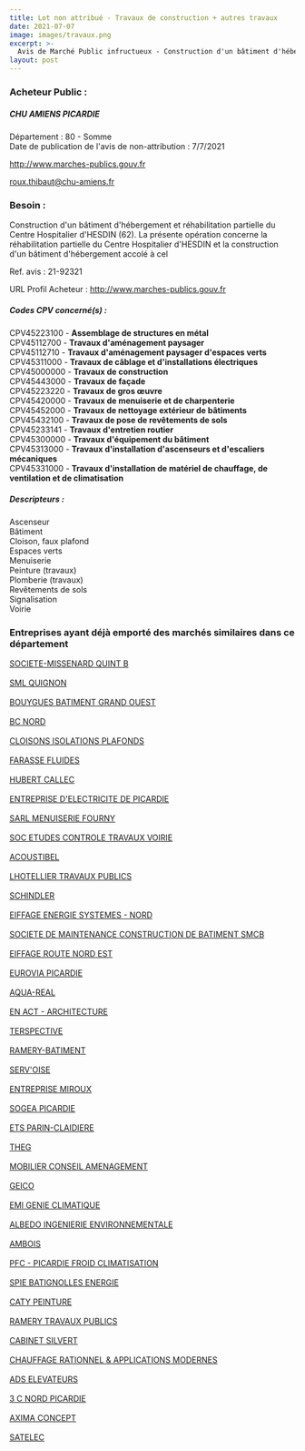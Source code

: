 ```yaml
---
title: Lot non attribué - Travaux de construction + autres travaux
date: 2021-07-07
image: images/travaux.png
excerpt: >-
  Avis de Marché Public infructueux - Construction d'un bâtiment d'hébergement et réhabilitation partielle du Centre Hospitalier d'Hesdin (62)
layout: post
---
```


### Acheteur Public :
##### CHU AMIENS PICARDIE
Département : 80 - Somme<br/>
Date de publication de l'avis de non-attribution : 7/7/2021


http://www.marches-publics.gouv.fr

roux.thibaut@chu-amiens.fr


### Besoin :

Construction d'un bâtiment d'hébergement et réhabilitation partielle du Centre Hospitalier d'HESDIN (62). La présente opération concerne la réhabilitation partielle du Centre Hospitalier d'HESDIN et la construction d'un bâtiment d'hébergement accolé à cel

Ref. avis : 21-92321

URL Profil Acheteur : http://www.marches-publics.gouv.fr

##### Codes CPV concerné(s) :
CPV45223100 - **Assemblage de structures en métal** <br/>
CPV45112700 - **Travaux d'aménagement paysager** <br/>
CPV45112710 - **Travaux d'aménagement paysager d'espaces verts** <br/>
CPV45311000 - **Travaux de câblage et d'installations électriques** <br/>
CPV45000000 - **Travaux de construction** <br/>
CPV45443000 - **Travaux de façade** <br/>
CPV45223220 - **Travaux de gros œuvre** <br/>
CPV45420000 - **Travaux de menuiserie et de charpenterie** <br/>
CPV45452000 - **Travaux de nettoyage extérieur de bâtiments** <br/>
CPV45432100 - **Travaux de pose de revêtements de sols** <br/>
CPV45233141 - **Travaux d'entretien routier** <br/>
CPV45300000 - **Travaux d'équipement du bâtiment** <br/>
CPV45313000 - **Travaux d'installation d'ascenseurs et d'escaliers mécaniques** <br/>
CPV45331000 - **Travaux d'installation de matériel de chauffage, de ventilation et de climatisation** <br/>

##### Descripteurs :
Ascenseur <br/>
Bâtiment <br/>
Cloison, faux plafond <br/>
Espaces verts <br/>
Menuiserie <br/>
Peinture (travaux) <br/>
Plomberie (travaux) <br/>
Revêtements de sols <br/>
Signalisation <br/>
Voirie <br/>

### Entreprises ayant déjà emporté des marchés similaires dans ce département
<a href="/entreprise-545/siren-311098487">SOCIETE-MISSENARD QUINT B</a><br/><br/>
<a href="/entreprise-545/siren-317779148">SML QUIGNON</a><br/><br/>
<a href="/entreprise-546/siren-321006892">BOUYGUES BATIMENT GRAND OUEST</a><br/><br/>
<a href="/entreprise-546/siren-321748303">BC NORD</a><br/><br/>
<a href="/entreprise-546/siren-325167260">CLOISONS ISOLATIONS PLAFONDS</a><br/><br/>
<a href="/entreprise-547/siren-331802256">FARASSE FLUIDES</a><br/><br/>
<a href="/entreprise-548/siren-339741290">HUBERT CALLEC</a><br/><br/>
<a href="/entreprise-550/siren-348310061">ENTREPRISE D'ELECTRICITE DE PICARDIE</a><br/><br/>
<a href="/entreprise-550/siren-348466004">SARL MENUISERIE FOURNY</a><br/><br/>
<a href="/entreprise-550/siren-350485272">SOC ETUDES CONTROLE TRAVAUX VOIRIE</a><br/><br/>
<a href="/entreprise-551/siren-380410837">ACOUSTIBEL</a><br/><br/>
<a href="/entreprise-552/siren-381818558">LHOTELLIER TRAVAUX PUBLICS</a><br/><br/>
<a href="/entreprise-552/siren-383711678">SCHINDLER</a><br/><br/>
<a href="/entreprise-553/siren-388784928">EIFFAGE ENERGIE SYSTEMES - NORD</a><br/><br/>
<a href="/entreprise-555/siren-399106152">SOCIETE DE MAINTENANCE CONSTRUCTION DE BATIMENT SMCB</a><br/><br/>
<a href="/entreprise-555/siren-402096267">EIFFAGE ROUTE NORD EST</a><br/><br/>
<a href="/entreprise-556/siren-404164121">EUROVIA PICARDIE</a><br/><br/>
<a href="/entreprise-561/siren-438476152">AQUA-REAL</a><br/><br/>
<a href="/entreprise-561/siren-438931677">EN ACT - ARCHITECTURE</a><br/><br/>
<a href="/entreprise-562/siren-445000714">TERSPECTIVE</a><br/><br/>
<a href="/entreprise-562/siren-445950074">RAMERY-BATIMENT</a><br/><br/>
<a href="/entreprise-562/siren-449084607">SERV'OISE</a><br/><br/>
<a href="/entreprise-563/siren-472502871">ENTREPRISE MIROUX</a><br/><br/>
<a href="/entreprise-566/siren-493341366">SOGEA PICARDIE</a><br/><br/>
<a href="/entreprise-567/siren-498139575">ETS PARIN-CLAIDIERE</a><br/><br/>
<a href="/entreprise-567/siren-501210124">THEG</a><br/><br/>
<a href="/entreprise-569/siren-510898109">MOBILIER CONSEIL AMENAGEMENT</a><br/><br/>
<a href="/entreprise-569/siren-510975691">GEICO</a><br/><br/>
<a href="/entreprise-570/siren-521479824">EMI GENIE CLIMATIQUE</a><br/><br/>
<a href="/entreprise-570/siren-524116753">ALBEDO INGENIERIE ENVIRONNEMENTALE</a><br/><br/>
<a href="/entreprise-571/siren-530251693">AMBOIS</a><br/><br/>
<a href="/entreprise-572/siren-538687682">PFC - PICARDIE FROID CLIMATISATION</a><br/><br/>
<a href="/entreprise-572/siren-552119760">SPIE BATIGNOLLES ENERGIE</a><br/><br/>
<a href="/entreprise-573/siren-581721669">CATY PEINTURE</a><br/><br/>
<a href="/entreprise-573/siren-617120118">RAMERY TRAVAUX PUBLICS</a><br/><br/>
<a href="/entreprise-574/siren-753551811">CABINET SILVERT</a><br/><br/>
<a href="/entreprise-575/siren-788212660">CHAUFFAGE RATIONNEL & APPLICATIONS MODERNES</a><br/><br/>
<a href="/entreprise-576/siren-793920570">ADS ELEVATEURS</a><br/><br/>
<a href="/entreprise-577/siren-804465789">3 C NORD PICARDIE</a><br/><br/>
<a href="/entreprise-581/siren-854800745">AXIMA CONCEPT</a><br/><br/>
<a href="/entreprise-582/siren-971201546">SATELEC</a><br/><br/>

